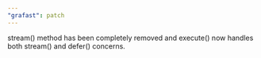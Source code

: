 ```yaml
---
"grafast": patch
---
```


stream() method has been completely removed and execute() now handles both
stream() and defer() concerns.
